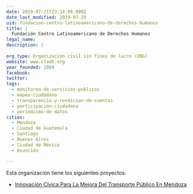 ```yaml
---
date: 2019-07-21T23:14:06.000Z
date_last_modified: 2019-07-29
uid: fundacion-centro-latinoamericano-de-derechos-humanos
title: |
  Fundación Centro Latinoamericano de Derechos Humanos
legal_name: 
description: |
  
org_type: Organización civil sin fines de lucro (ONG)
website: www.cladh.org
year_founded: 2009
facebook: 
twitter: 
tags:
  - monitoreo-de-servicios-publicos
  - mapeo-ciudadano
  - transparencia-y-rendicion-de-cuentas
  - participación-ciudadana
  - periodismo-de-datos
cities: 
  - Mendoza
  - Ciudad de Guatemala
  - Santiago
  - Buenos Aires
  - Ciudad de México
  - Asunción

---
```


Esta organización tiene los siguientes proyectos:

- [Innovación Cívica Para La Mejora Del Transporte Público En Mendoza](/proyectos/innovacion-civica-para-la-mejora-del-transporte-publico-en-mendoza)
